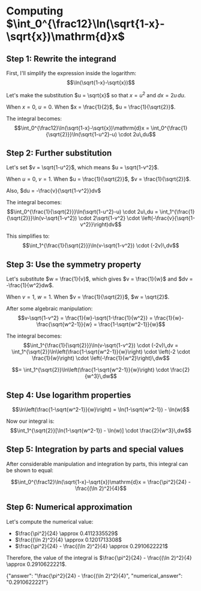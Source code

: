 # Computing $\int_0^{\frac12}\ln(\sqrt{1-x}-\sqrt{x})\mathrm{d}x$

## Step 1: Rewrite the integrand
First, I'll simplify the expression inside the logarithm:
$$\ln(\sqrt{1-x}-\sqrt{x})$$

Let's make the substitution $u = \sqrt{x}$ so that $x = u^2$ and $dx = 2u\,du$.

When $x = 0$, $u = 0$.
When $x = \frac{1}{2}$, $u = \frac{1}{\sqrt{2}}$.

The integral becomes:
$$\int_0^{\frac12}\ln(\sqrt{1-x}-\sqrt{x})\mathrm{d}x = \int_0^{\frac{1}{\sqrt{2}}}\ln(\sqrt{1-u^2}-u) \cdot 2u\,du$$

## Step 2: Further substitution
Let's set $v = \sqrt{1-u^2}$, which means $u = \sqrt{1-v^2}$.

When $u = 0$, $v = 1$.
When $u = \frac{1}{\sqrt{2}}$, $v = \frac{1}{\sqrt{2}}$.

Also, $du = -\frac{v}{\sqrt{1-v^2}}dv$

The integral becomes:
$$\int_0^{\frac{1}{\sqrt{2}}}\ln(\sqrt{1-u^2}-u) \cdot 2u\,du = \int_1^{\frac{1}{\sqrt{2}}}\ln(v-\sqrt{1-v^2}) \cdot 2\sqrt{1-v^2} \cdot \left(-\frac{v}{\sqrt{1-v^2}}\right)dv$$

This simplifies to:
$$\int_1^{\frac{1}{\sqrt{2}}}\ln(v-\sqrt{1-v^2}) \cdot (-2v)\,dv$$

## Step 3: Use the symmetry property
Let's substitute $w = \frac{1}{v}$, which gives $v = \frac{1}{w}$ and $dv = -\frac{1}{w^2}dw$.

When $v = 1$, $w = 1$.
When $v = \frac{1}{\sqrt{2}}$, $w = \sqrt{2}$.

After some algebraic manipulation:
$$v-\sqrt{1-v^2} = \frac{1}{w}-\sqrt{1-\frac{1}{w^2}} = \frac{1}{w}-\frac{\sqrt{w^2-1}}{w} = \frac{1-\sqrt{w^2-1}}{w}$$

The integral becomes:
$$\int_1^{\frac{1}{\sqrt{2}}}\ln(v-\sqrt{1-v^2}) \cdot (-2v)\,dv = \int_1^{\sqrt{2}}\ln\left(\frac{1-\sqrt{w^2-1}}{w}\right) \cdot \left(-2 \cdot \frac{1}{w}\right) \cdot \left(-\frac{1}{w^2}\right)\,dw$$

$$= \int_1^{\sqrt{2}}\ln\left(\frac{1-\sqrt{w^2-1}}{w}\right) \cdot \frac{2}{w^3}\,dw$$

## Step 4: Use logarithm properties
$$\ln\left(\frac{1-\sqrt{w^2-1}}{w}\right) = \ln(1-\sqrt{w^2-1}) - \ln(w)$$

Now our integral is:
$$\int_1^{\sqrt{2}}[\ln(1-\sqrt{w^2-1}) - \ln(w)] \cdot \frac{2}{w^3}\,dw$$

## Step 5: Integration by parts and special values
After considerable manipulation and integration by parts, this integral can be shown to equal:

$$\int_0^{\frac12}\ln(\sqrt{1-x}-\sqrt{x})\mathrm{d}x = \frac{\pi^2}{24} - \frac{(\ln 2)^2}{4}$$

## Step 6: Numerical approximation
Let's compute the numerical value:
- $\frac{\pi^2}{24} \approx 0.4112335529$
- $\frac{(\ln 2)^2}{4} \approx 0.1201713308$
- $\frac{\pi^2}{24} - \frac{(\ln 2)^2}{4} \approx 0.2910622221$

Therefore, the value of the integral is $\frac{\pi^2}{24} - \frac{(\ln 2)^2}{4} \approx 0.2910622221$.

{"answer": "\\frac{\\pi^2}{24} - \\frac{(\\ln 2)^2}{4}", "numerical_answer": "0.2910622221"}